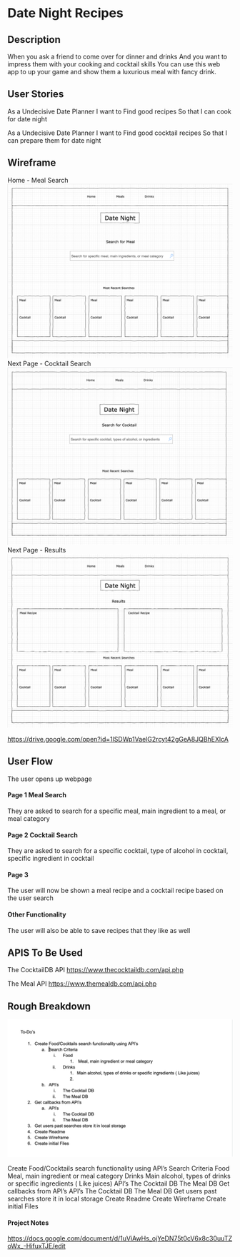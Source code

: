 # Date Night Recipes

## Description

When you ask a friend to come over for dinner and drinks
And you want to impress them with your cooking and cocktail skills
You can use this web app to up your game and show them a luxurious meal with fancy drink.

## User Stories

As a  Undecisive Date Planner
I want to Find good recipes 
So that I can cook for date night

As a Undecisive Date Planner
I want to Find good cocktail recipes
So that I can prepare them for date night

## Wireframe

Home - Meal Search
![Date Night Recipes](images/wf_1.png)
Next Page - Cocktail Search
![Date Night Recipes](images/wf_2.png)
Next Page - Results
![Date Night Recipes](images/wf_3.png)

https://drive.google.com/open?id=1lSDWp1VaelG2rcyt42gGeA8JQBhEXlcA

## User Flow

The user opens up webpage
#### Page 1 Meal Search
They are asked to search for a specific meal, main ingredient to a meal, or meal category

#### Page 2 Cocktail Search
They are asked to search for a specific cocktail, type of alcohol in cocktail, specific ingredient in cocktail

#### Page 3 
The user will now be shown a meal recipe and a cocktail recipe based on the user search

#### Other Functionality
The user will also be able to save recipes that they like as well

## APIS To Be Used

The CocktailDB API
https://www.thecocktaildb.com/api.php

The Meal API
https://www.themealdb.com/api.php

## Rough Breakdown

![Date Night Recipes](images/rb_1.png)

Create Food/Cocktails search functionality using API’s
    Search Criteria 
Food
 Meal, main ingredient or meal category 
Drinks 
Main alcohol, types of drinks or specific ingredients ( Like juices) 
API’s
The Cocktail DB 
The Meal DB
Get callbacks from API’s
API’s
The Cocktail DB 
The Meal DB
Get users past searches store it in local storage
Create Readme
Create Wireframe
Create initial Files

#### Project Notes

https://docs.google.com/document/d/1uViAwHs_ojYeDN75t0cV6x8c30uuTZoWx_-HifuxTJE/edit





